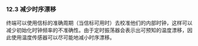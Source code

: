 

### 12.3 减少时序漂移

终端可以使用信标的准确周期（当信标可用时）去校准他们的内部时钟，这样可以减少初始化时钟频率的不准确性。由于定时振荡器会表示出可预知的温度漂移，因此使用温度传感器可以尽可能地减小时序漂移。





